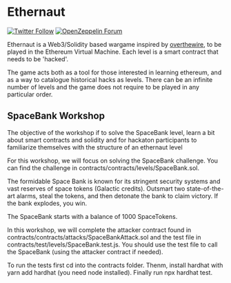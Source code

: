 # Ethernaut
 
[![Twitter Follow](https://img.shields.io/twitter/follow/OpenZeppelin?style=plastic&logo=twitter)](https://twitter.com/OpenZeppelin)
[![OpenZeppelin Forum](https://img.shields.io/badge/Ethernaut%20Forum%20-discuss-blue?style=plastic&logo=discourse)](https://forum.openzeppelin.com/tag/ethernaut)

Ethernaut is a Web3/Solidity based wargame inspired by [overthewire](https://overthewire.org), to be played in the Ethereum Virtual Machine. Each level is a smart contract that needs to be 'hacked'.

The game acts both as a tool for those interested in learning ethereum, and as a way to catalogue historical hacks as levels. There can be an infinite number of levels and the game does not require to be played in any particular order.

## SpaceBank Workshop

The objective of the workshop if to solve the SpaceBank level, learn a bit about smart contracts and solidity and for hackaton participants to familiarize themselves with the structure of an ethernaut level

For this workshop, we will focus on solving the SpaceBank challenge. You can find the challenge in contracts/contracts/levels/SpaceBank.sol. 

The formidable Space Bank is known for its stringent security systems and vast reserves of space tokens (Galactic credits). Outsmart two state-of-the-art alarms, steal the tokens, and then detonate the bank to claim victory. If the bank explodes, you win.

The SpaceBank starts with a balance of 1000 SpaceTokens.

In this workshop, we will complete the attacker contract found in contracts/contracts/attacks/SpaceBankAttack.sol and the test file in 
contracts/test/levels/SpaceBank.test.js. You should use the test file to call the SpaceBank (using the attacker contract if needed).

To run the tests first cd into the contracts folder. Thenm, install hardhat with yarn add hardhat (you need node installed). Finally run npx hardhat test.
